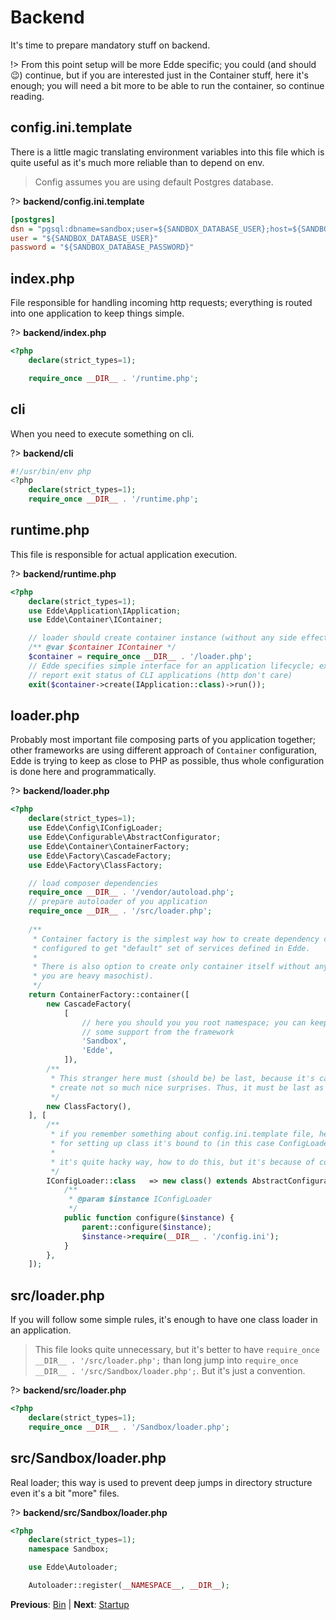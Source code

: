 # Backend 

It's time to prepare mandatory stuff on backend.

!> From this point setup will be more Edde specific; you could (and should :wink:) continue, but if
you are interested just in the Container stuff, here it's enough; you will need a bit more to
be able to run the container, so continue reading.

## config.ini.template

There is a little magic translating environment variables into this file which is quite useful
as it's much more reliable than to depend on env.

> Config assumes you are using default Postgres database.

?> **backend/config.ini.template**

```ini
[postgres]
dsn = "pgsql:dbname=sandbox;user=${SANDBOX_DATABASE_USER};host=${SANDBOX_DATABASE_HOST};port=5432"
user = "${SANDBOX_DATABASE_USER}"
password = "${SANDBOX_DATABASE_PASSWORD}"
```

## index.php

File responsible for handling incoming http requests; everything is routed into one application to keep
things simple.

?> **backend/index.php**

```php
<?php
	declare(strict_types=1);

    require_once __DIR__ . '/runtime.php';
```

## cli

When you need to execute something on cli.

?> **backend/cli**

```php
#!/usr/bin/env php
<?php
	declare(strict_types=1);
	require_once __DIR__ . '/runtime.php';
```

## runtime.php

This file is responsible for actual application execution.

?> **backend/runtime.php**

```php
<?php
	declare(strict_types=1);
	use Edde\Application\IApplication;
	use Edde\Container\IContainer;

	// loader should create container instance (without any side effects)
	/** @var $container IContainer */
	$container = require_once __DIR__ . '/loader.php';
	// Edde specifies simple interface for an application lifecycle; exit is here to
	// report exit status of CLI applications (http don't care)
	exit($container->create(IApplication::class)->run());
```

## loader.php

Probably most important file composing parts of you application together; other frameworks are using different approach of
`Container` configuration, Edde is trying to keep as close to PHP as possible, thus whole configuration is done here and
programmatically.

?> **backend/loader.php**

```php
<?php
	declare(strict_types=1);
	use Edde\Config\IConfigLoader;
	use Edde\Configurable\AbstractConfigurator;
	use Edde\Container\ContainerFactory;
	use Edde\Factory\CascadeFactory;
	use Edde\Factory\ClassFactory;

	// load composer dependencies
	require_once __DIR__ . '/vendor/autoload.php';
	// prepare autoloader of you application
	require_once __DIR__ . '/src/loader.php';
	
	/**
	 * Container factory is the simplest way how to create dependency container; in this particular case container is also
	 * configured to get "default" set of services defined in Edde.
	 *
	 * There is also option to create only container itself without any internal dependencies (not so much recommended except
	 * you are heavy masochist).
	 */
	return ContainerFactory::container([
		new CascadeFactory(
			[
				// here you should you you root namespace; you can keep Edde here if you want to get
				// some support from the framework 
				'Sandbox',
				'Edde',
			]),
		/**
		 * This stranger here must (should be) be last, because it's canHandle method is able to kill a lot of dependencies and
		 * create not so much nice surprises. Thus, it must be last as kind of dependency fallback.
		 */
		new ClassFactory(),
	], [
		/**
		 * if you remember something about config.ini.template file, here we will prepare it for usage; configurator is responsible
         * for setting up class it's bound to (in this case ConfigLoader)
		 *
		 * it's quite hacky way, how to do this, but it's because of config file name specification and to keep things simpler 
		 */
		IConfigLoader::class   => new class() extends AbstractConfigurator {
			/**
			 * @param $instance IConfigLoader
			 */
			public function configure($instance) {
				parent::configure($instance);
				$instance->require(__DIR__ . '/config.ini');
			}
		},
	]);
```

## src/loader.php

If you will follow some simple rules, it's enough to have one class loader in an application.

> This file looks quite unnecessary, but it's better to have `require_once __DIR__ . '/src/loader.php';` than long jump into 
`require_once __DIR__ . '/src/Sandbox/loader.php';`. But it's just a convention. 

?> **backend/src/loader.php**

```php
<?php
	declare(strict_types=1);
	require_once __DIR__ . '/Sandbox/loader.php';
```

## src/Sandbox/loader.php

Real loader; this way is used to prevent deep jumps in directory structure even it's a bit "more" files.

?> **backend/src/Sandbox/loader.php**

```php
<?php
	declare(strict_types=1);
	namespace Sandbox;

	use Edde\Autoloader;

	Autoloader::register(__NAMESPACE__, __DIR__);
```

**Previous**: [Bin](/sandbox/bin) | **Next**: [Startup](/sandbox/startup)
